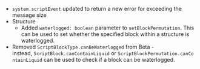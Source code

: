 

-   `system.scriptEvent` updated to return a new error for exceeding the message size
-   Structure
    -   Added `waterlogged: boolean` parameter to `setBlockPermutation`. This can be used to set whether the specified block within a structure is waterlogged.
-   Removed `ScriptBlockType.canBeWaterlogged` from Beta - instead, `ScriptBlock.canContainLiquid` or `ScriptBlockPermutation.canContainLiquid` can be used to check if a block can be waterlogged.

